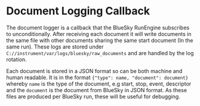 # Document Logging Callback

The document logger is a callback that the BlueSky RunEngine subscribes to unconditionally. After receiving each document it will write documents in the same file with other documents sharing the same start document (In the same run). These logs are stored under `C://instrument/var/logs/bluesky/raw_documents` and are handled by the log rotation.

Each document is stored in a JSON format so can be both machine and human readable. It is in the format `{"type": name, "document": document}` whereby `name` is the type of the document, e.g start, stop, event, descriptor and the `document` is the document from BlueSky in JSON format. As these files are produced per BlueSky run, these will be useful for debugging.

